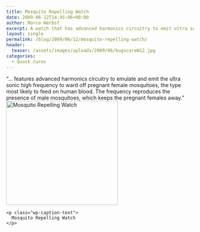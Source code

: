 ```yaml
---
title: Mosquito Repelling Watch
date: 2009-06-12T14:45:06+00:00
author: Marco Herbst
excerpt: A watch that has advanced harmonics circuitry to emit ultra sonic high frequency that wards off pregnant mosquitoes.
layout: single
permalink: /blog/2009/06/12/mosquito-repelling-watch/
header:
  teaser: /assets/images/uploads/2009/06/bugscareW12.jpg
categories:
  - Quack cures
---
```

<div dir="ltr">
  &#8220;&#8230; features advanced harmonics circuitry to emulate and emit the ultra sonic high frequency to ward off pregnant female mosquitoes, the type most likely to feed on human blood. The frequency reproduces the presence of male mosquitoes, which keeps the pregnant females away.&#8221;
</div>

<div dir="ltr">
</div>

<div dir="ltr">
  <div id="attachment_264" style="width: 310px" class="wp-caption alignnone">
    <a href="{{ base }}/assets/images/uploads/2009/06/bugscareW.jpg"><img class="size-full wp-image-264" title="Mosquito Repelling Watch" alt="Mosquito Repelling Watch" src="{{ base }}/assets/images/uploads/2009/06/bugscareW.jpg" width="300" height="279" /></a>
    
    <p class="wp-caption-text">
      Mosquito Repelling Watch
    </p>
  </div>
</div>